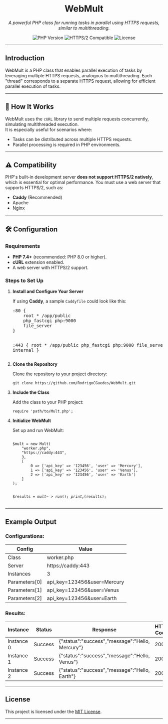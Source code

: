 # <h1 align="center">WebMult</h1>
<p align="center">
  <i>A powerful PHP class for running tasks in parallel using HTTPS requests, similar to multithreading.</i>
</p>
<p align="center">
  <img src="https://img.shields.io/badge/PHP-%3E=7.4-blue" alt="PHP Version">
  <img src="https://img.shields.io/badge/HTTPS/2-Compatible-brightgreen" alt="HTTPS/2 Compatible">
  <img src="https://img.shields.io/github/license/RodrigoCGuedes/WebMult" alt="License">
</p>

---

## <h2>Introduction</h2>
WebMult is a PHP class that enables parallel execution of tasks by leveraging multiple HTTPS requests, analogous to multithreading. Each "thread" corresponds to a separate HTTPS request, allowing for efficient parallel execution of tasks.

---

## <h2>🚀 How It Works</h2>
WebMult uses the `cURL` library to send multiple requests concurrently, simulating multithreaded execution.  
It is especially useful for scenarios where:
- Tasks can be distributed across multiple HTTPS requests.
- Parallel processing is required in PHP environments.

---

## <h2>⚠️ Compatibility</h2>
PHP's built-in development server **does not support HTTPS/2 natively**, which is essential for optimal performance. You must use a web server that supports HTTPS/2, such as:
- <strong>Caddy</strong> (Recommended)
- Apache
- Nginx

---

## <h2>🛠️ Configuration</h2>

### **Requirements**
<ul>
  <li><strong>PHP 7.4+</strong> (recommended: PHP 8.0 or higher).</li>
  <li><strong>cURL</strong> extension enabled.</li>
  <li>A web server with HTTPS/2 support.</li>
</ul>

### **Steps to Set Up**
<ol>
  <li><strong>Install and Configure Your Server</strong></li>
  <p>If using <strong>Caddy</strong>, a sample <code>Caddyfile</code> could look like this:</p>
  <pre>
:80 {
    root * /app/public
    php_fastcgi php:9000
    file_server
}

:443 {
    root * /app/public
    php_fastcgi php:9000
    file_server
    tls internal
}
  </pre>

  <li><strong>Clone the Repository</strong></li>
  <p>Clone the repository to your project directory:</p>
  <pre><code>git clone https://github.com/RodrigoCGuedes/WebMult.git</code></pre>

  <li><strong>Include the Class</strong></li>
  <p>Add the class to your PHP project:</p>
  <pre><code>require 'path/to/Mult.php';</code></pre>

  <li><strong>Initialize WebMult</strong></li>
  <p>Set up and run WebMult:</p>
  <pre><code>
$mult = new Mult(
    "worker.php",
    "https://caddy:443",
    3,
    [
        0 => ['api_key' => '123456', 'user' => 'Mercury'],
        1 => ['api_key' => '123456', 'user' => 'Venus'],
        2 => ['api_key' => '123456', 'user' => 'Earth']
    ]
);

$results = $mult->run();
print_r($results);
  </code></pre>
</ol>

---

## <h2>Example Output</h2>

### <h3>Configurations:</h3>
<table>
  <thead>
    <tr>
      <th>Config</th>
      <th>Value</th>
    </tr>
  </thead>
  <tbody>
    <tr>
      <td>Class</td>
      <td>worker.php</td>
    </tr>
    <tr>
      <td>Server</td>
      <td>https://caddy:443</td>
    </tr>
    <tr>
      <td>Instances</td>
      <td>3</td>
    </tr>
    <tr>
      <td>Parameters[0]</td>
      <td>api_key=123456&user=Mercury</td>
    </tr>
    <tr>
      <td>Parameters[1]</td>
      <td>api_key=123456&user=Venus</td>
    </tr>
    <tr>
      <td>Parameters[2]</td>
      <td>api_key=123456&user=Earth</td>
    </tr>
  </tbody>
</table>

### <h3>Results:</h3>
<table>
  <thead>
    <tr>
      <th>Instance</th>
      <th>Status</th>
      <th>Response</th>
      <th>HTTP Code</th>
    </tr>
  </thead>
  <tbody>
    <tr>
      <td>Instance 0</td>
      <td>Success</td>
      <td>{"status":"success","message":"Hello, Mercury"}</td>
      <td>200</td>
    </tr>
    <tr>
      <td>Instance 1</td>
      <td>Success</td>
      <td>{"status":"success","message":"Hello, Venus"}</td>
      <td>200</td>
    </tr>
    <tr>
      <td>Instance 2</td>
      <td>Success</td>
      <td>{"status":"success","message":"Hello, Earth"}</td>
      <td>200</td>
    </tr>
  </tbody>
</table>

---

## <h2>License</h2>
This project is licensed under the [MIT License](LICENSE).

---

